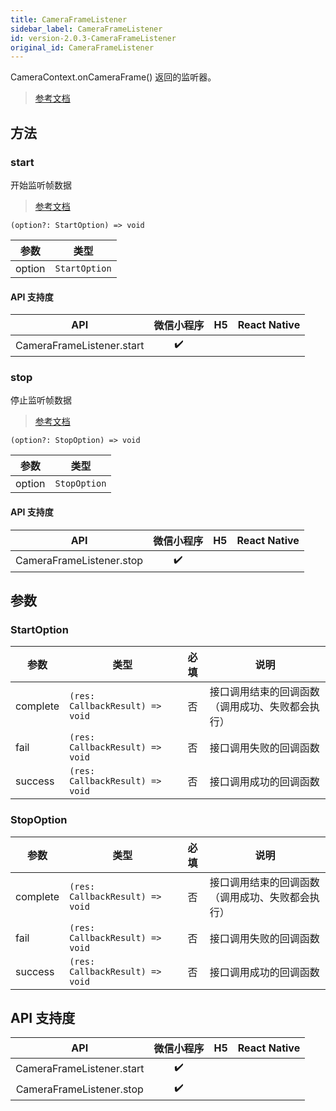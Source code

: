 ```yaml
---
title: CameraFrameListener
sidebar_label: CameraFrameListener
id: version-2.0.3-CameraFrameListener
original_id: CameraFrameListener
---
```


CameraContext.onCameraFrame() 返回的监听器。

> [参考文档](https://developers.weixin.qq.com/miniprogram/dev/api/media/camera/CameraFrameListener.html)

## 方法

### start

开始监听帧数据

> [参考文档](https://developers.weixin.qq.com/miniprogram/dev/api/media/camera/CameraFrameListener.start.html)

```tsx
(option?: StartOption) => void
```

| 参数 | 类型 |
| --- | --- |
| option | `StartOption` |

#### API 支持度

| API | 微信小程序 | H5 | React Native |
| :---: | :---: | :---: | :---: |
| CameraFrameListener.start | ✔️ |  |  |

### stop

停止监听帧数据

> [参考文档](https://developers.weixin.qq.com/miniprogram/dev/api/media/camera/CameraFrameListener.stop.html)

```tsx
(option?: StopOption) => void
```

| 参数 | 类型 |
| --- | --- |
| option | `StopOption` |

#### API 支持度

| API | 微信小程序 | H5 | React Native |
| :---: | :---: | :---: | :---: |
| CameraFrameListener.stop | ✔️ |  |  |

## 参数

### StartOption

| 参数 | 类型 | 必填 | 说明 |
| --- | --- | :---: | --- |
| complete | `(res: CallbackResult) => void` | 否 | 接口调用结束的回调函数（调用成功、失败都会执行） |
| fail | `(res: CallbackResult) => void` | 否 | 接口调用失败的回调函数 |
| success | `(res: CallbackResult) => void` | 否 | 接口调用成功的回调函数 |

### StopOption

| 参数 | 类型 | 必填 | 说明 |
| --- | --- | :---: | --- |
| complete | `(res: CallbackResult) => void` | 否 | 接口调用结束的回调函数（调用成功、失败都会执行） |
| fail | `(res: CallbackResult) => void` | 否 | 接口调用失败的回调函数 |
| success | `(res: CallbackResult) => void` | 否 | 接口调用成功的回调函数 |

## API 支持度

| API | 微信小程序 | H5 | React Native |
| :---: | :---: | :---: | :---: |
| CameraFrameListener.start | ✔️ |  |  |
| CameraFrameListener.stop | ✔️ |  |  |
